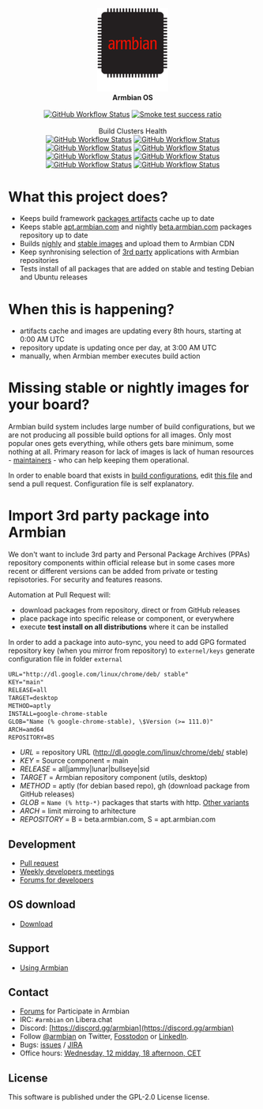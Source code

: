 <p align="center">
  <a href="#build-framework">
   <img src="https://raw.githubusercontent.com/armbian/build/master/.github/armbian-logo.png" alt="Armbian logo" width="144">
  </a><br>
  <strong>Armbian OS</strong><br>
<br>
<a href=https://github.com/armbian/os/actions/workflows/repository-update.yml><img alt="GitHub Workflow Status" src="https://img.shields.io/github/actions/workflow/status/armbian/os/repository-update.yml?logo=githubactions&label=Repository%20update&style=for-the-badge&branch=main"></a>
<a href=https://github.com/armbian/os/actions/workflows/smoke-tests.yml><img alt="Smoke test success ratio" src="https://img.shields.io/badge/dynamic/json?logo=speedtest&label=Smoke%20tests%20success&query=SMOKE&color=44cc11&cacheSeconds=600&style=for-the-badge&url=https%3A%2F%2Fgithub.com%2Farmbian%2Fscripts%2Freleases%2Fdownload%2Fstatus%2Frunners_capacity.json"></a>
<br><br>
Build Clusters Health<br>
<a href="#"><img alt="GitHub Workflow Status" src="https://img.shields.io/github/actions/workflow/status/armbian-alpha/os/build.yml?label=1&style=flat-square&branch=main"></a>
<a href="#"><img alt="GitHub Workflow Status" src="https://img.shields.io/github/actions/workflow/status/armbian-beta/os/build.yml?label=2&style=flat-square&branch=main"></a>
<a href="#"><img alt="GitHub Workflow Status" src="https://img.shields.io/github/actions/workflow/status/armbian-gama/os/build.yml?label=3&style=flat-square&branch=main"></a>
<a href="#"><img alt="GitHub Workflow Status" src="https://img.shields.io/github/actions/workflow/status/armbian-alpha/os/build.yml?label=4&style=flat-square&branch=main"></a>
<a href="#"><img alt="GitHub Workflow Status" src="https://img.shields.io/github/actions/workflow/status/armbianjota/os/build.yml?label=5&style=flat-square&branch=main"></a>
<a href="#"><img alt="GitHub Workflow Status" src="https://img.shields.io/github/actions/workflow/status/armbiantheta/os/build.yml?label=6&style=flat-square&branch=main"></a>
<a href="#"><img alt="GitHub Workflow Status" src="https://img.shields.io/github/actions/workflow/status/armbianzeta/os/build.yml?label=7&style=flat-square&branch=main"></a>
<a href="#"><img alt="GitHub Workflow Status" src="https://img.shields.io/github/actions/workflow/status/armbianeta/os/build.yml?label=8&style=flat-square&branch=main"></a>
</p>


# What this project does?

- Keeps build framework [packages artifacts](https://github.com/orgs/armbian/packages) cache up to date
- Keeps stable [apt.armbian.com](https://apt.armbian.com) and nightly [beta.armbian.com](https://beta.armbian.com) packages repository up to date
- Builds [nighly](https://github.com/armbian/os/releases) and [stable images](https://www.armbian.com/download/) and upload them to Armbian CDN
- Keep synhronising selection of [3rd party](external) applications with Armbian repositories
- Tests install of all packages that are added on stable and testing Debian and Ubuntu releases

# When this is happening?

- artifacts cache and images are updating every 8th hours, starting at 0:00 AM UTC
- repository update is updating once per day, at 3:00 AM UTC
- manually, when Armbian member executes build action

# Missing stable or nightly images for your board?

Armbian build system includes large number of build configurations, but we are not producing all possible build options for all images. Only most popular ones gets everything, while others gets bare minimum, some nothing at all. Primary reason for lack of images is lack of human resources - [maintainers](https://docs.armbian.com/Board_Maintainers_Procedures_and_Guidelines/) - who can help keeping them operational. 

In order to enable board that exists in [build configurations](https://github.com/armbian/build/tree/main/config/boards), edit [this file](targets/default.conf) and send a pull request. Configuration file is self explanatory.

# Import 3rd party package into Armbian

We don't want to include 3rd party and Personal Package Archives (PPAs) repository components within official release but 
in some cases more recent or different versions can be added from private or testing repisotories. For security and features reasons.

Automation at Pull Request will:

- download packages from repository, direct or from GitHub releases
- place package into specific release or component, or everywhere
- execute **test install on all distributions** where it can be installed

In order to add a package into auto-sync, you need to add GPG formated repository key (when you mirror from repository) to `externel/keys` generate configuration file in folder `external`

    URL="http://dl.google.com/linux/chrome/deb/ stable"
    KEY="main"
    RELEASE=all
    TARGET=desktop
    METHOD=aptly
    INSTALL=google-chrome-stable
    GLOB="Name (% google-chrome-stable), \$Version (>= 111.0)"
    ARCH=amd64
    REPOSITORY=BS

- *URL* = repository URL (http://dl.google.com/linux/chrome/deb/ stable)
- *KEY* = Source component = main
- *RELEASE* = all|jammy|lunar|bullseye|sid
- *TARGET* = Armbian repository component (utils, desktop)
- *METHOD* = aptly (for debian based repo), gh (download package from GitHub releases)
- *GLOB* = `Name (% http-*)` packages that starts with http. [Other variants](https://www.aptly.info/doc/feature/query/)
- *ARCH* = limit mirroing to arhitecture
- *REPOSITORY* = B = beta.armbian.com, S = apt.armbian.com

## Development

- [Pull request](https://github.com/armbian/build/pulls)
- [Weekly developers meetings](https://forum.armbian.com/events/)
- [Forums for developers](https://forum.armbian.com/forum/4-advanced-users-development/)

## OS download

- [Download](https://www.armbian.com/download/)

## Support

- [Using Armbian](https://forum.armbian.com/forum/23-using-armbian/)

## Contact

- [Forums](https://forum.armbian.com) for Participate in Armbian
- IRC: `#armbian` on Libera.chat
- Discord: [https://discord.gg/armbian](https://discord.gg/armbian)
- Follow [@armbian](https://twitter.com/armbian) on Twitter, [Fosstodon](https://fosstodon.org/@armbian) or [LinkedIn](https://www.linkedin.com/company/armbian).
- Bugs: [issues](https://github.com/armbian/build/issues) / [JIRA](https://armbian.atlassian.net/jira/dashboards/10000)
- Office hours: [Wednesday, 12 midday, 18 afternoon, CET](https://calendly.com/armbian/office-hours)

## License

This software is published under the GPL-2.0 License license.
